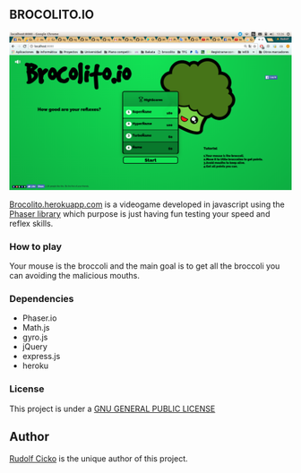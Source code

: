## BROCOLITO.IO

![brocolito](./public/images/screenshot.png)


[Brocolito.herokuapp.com](http://www.brocolito.herokuapp.com) is a videogame developed in javascript using the [Phaser library](http://www.phaser.io) which purpose is just having fun testing your speed and reflex skills.

### How to play
Your mouse is the broccoli and the main goal is to get all the broccoli you can avoiding the malicious mouths.




### Dependencies
  - Phaser.io
  - Math.js
  - gyro.js
  - jQuery
  - express.js
  - heroku




### License
This project is under a [GNU GENERAL PUBLIC LICENSE](LICENSE)


## Author
[Rudolf Cicko](http://www.github.com/cicko) is the unique author of this project.
